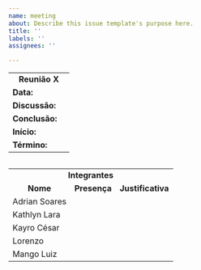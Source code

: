 ```yaml
---
name: meeting
about: Describe this issue template's purpose here.
title: ''
labels: ''
assignees: ''

---
```


<!-- ATENÇÃO
Substituir onde tem comentários
Não alterar o resto
-->

<table>
  <tr>
    <td colspan='9'><center><b>Reunião X <!-- colocar o número da reunião --> </b></td>
  </tr>
  <tr>
    <td colspan='2'><b>Data: </b></td>
    <td colspan='7'><b><!--Escreva aqui--><b></td>
  </tr>

  <tr>
    <td colspan='2'><b>Discussão:</b></td>
    <td colspan='7'><b><!--Escreva aqui--><b></td>
  </tr>
  <tr>
    <td colspan='2'><b>Conclusão:</b></td>
    <td colspan='7'><b><!--Escreva aqui--><b></td>
  </tr>

  <tr>
    <td colspan='2'><b>Início:</b></td>
    <td colspan='7'><b><!--Escreva aqui--><b></td>
  </tr>
  <tr>
    <td colspan='2'><b>Término:</b></td>
    <td colspan='7'><b><!--Escreva aqui--><b></td>
  </tr>
<table>

<table>
  <tr>
    <td colspan='9'><center><b>Integrantes</b></td>
  </tr>
  <tr>
    <td colspan='2'><b><center>Nome</b></td>
    <td colspan='1'><b><center>Presença</b></td>
    <td colspan='5'><b><center>Justificativa</b></td>
  </tr>
   <tr>
    <td colspan='2'>Adrian Soares</td>
    <td colspan='1'><center><b><!--Escreva aqui--><b></td>
    <td colspan='5'><b><!--Escreva aqui--><b></td>
  </tr>
  <tr>
    <td colspan='2'>Kathlyn Lara</td>
    <td colspan='1'><center><b><!--Escreva aqui--><b></td>
    <td colspan='5'><b><!--Escreva aqui--><b></td>
  </tr>
  <tr>
    <td colspan='2'>Kayro César</td>
    <td colspan='1'><center><b><!--Escreva aqui--><b></td>
    <td colspan='5'><b><!--Escreva aqui--><b></td>
  </tr>
  <tr>
    <td colspan='2'>Lorenzo</td>
    <td colspan='1'><center><b><!--Escreva aqui--><b></td>
    <td colspan='5'><b><!--Escreva aqui--><b></td>
  </tr>
  <tr>
    <td colspan='2'>Mango Luiz</td>
    <td colspan='1'><center><b><!--Escreva aqui--><b></td>
    <td colspan='5'><b><!--Escreva aqui--><b></td>
  </tr>
</table>
